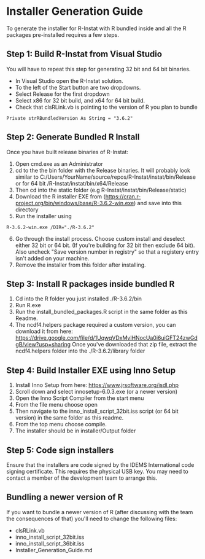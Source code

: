 # Installer Generation Guide

To generate the installer for R-Instat with R bundled inside and all the R packages pre-installed requires a few steps.

## Step 1: Build R-Instat from Visual Studio

You will have to repeat this step for generating 32 bit and 64 bit binaries.
- In Visual Studio open the R-Instat solution.
- To the left of the Start button are two dropdowns.
- Select Release for the first dropdown
- Select x86 for 32 bit build, and x64 for 64 bit build.
- Check that clsRLink.vb is pointing to the version of R you plan to bundle
```
Private strRBundledVersion As String = "3.6.2"
```

## Step 2: Generate Bundled R Install

Once you have built release binaries of R-Instat:
1. Open cmd.exe as an Administrator
2. cd to the the bin folder with the Release binaries. It will probably look similar to C:/Users/YourName/source/repos/R-Instat/instat/bin/Release
or for 64 bit /R-Instat/instat/bin/x64/Release
3. Then cd into the static folder (e.g R-Instat/instat/bin/Release/static)
4. Download the R installer EXE from (https://cran.r-project.org/bin/windows/base/R-3.6.2-win.exe) and save into this directory
5. Run the installer using 
```
R-3.6.2-win.exe /DIR="./R-3.6.2"
```
6. Go through the install process. Choose custom install and deselect either 32 bit or 64 bit. (If you're building for 32 bit then exclude 64 bit). Also uncheck "Save version number in registry" so that a registery entry isn't added on your machine.
7. Remove the installer from this folder after installing.

## Step 3: Install R packages inside bundled R

1. Cd into the R folder you just installed ./R-3.6.2/bin
2. Run R.exe
3. Run the install_bundled_packages.R script in the same folder as this Readme.
4. The ncdf4.helpers package required a custom version, you can download it from here: https://drive.google.com/file/d/1UqwqVDxMvlHNocUa0i6uiGFT24zwGdgB/view?usp=sharing
Once you've downloaded that zip file, extract the ncdf4.helpers folder into the ./R-3.6.2/library folder

## Step 4: Build Installer EXE using Inno Setup

1. Install Inno Setup from here: https://www.jrsoftware.org/isdl.php
2. Scroll down and select innosetup-6.0.3.exe (or a newer version)
3. Open the Inno Script Compiler from the start menu
4. From the file menu choose open
5. Then navigate to the inno_install_script_32bit.iss script (or 64 bit version) in the same folder as this readme.
6. From the top menu choose compile.
7. The installer should be in installer/Output folder

## Step 5: Code sign installers
Ensure that the installers are code signed by the IDEMS International code signing certificate. This requires the physical USB key. You may need to contact a member of the development team to arrange this.

## Bundling a newer version of R

If you want to bundle a newer version of R (after discussing with the team the consequences of that) you'll need to change the following files:
- clsRLink.vb
- inno_install_script_32bit.iss
- inno_install_script_36bit.iss
- Installer_Generation_Guide.md
